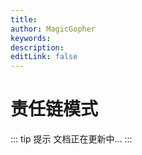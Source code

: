 ```yaml
---
title:
author: MagicGopher
keywords: 
description: 
editLink: false
---
```


# 责任链模式

::: tip 提示
文档正在更新中...
:::
